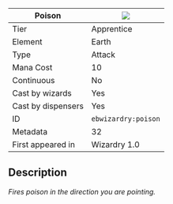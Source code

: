 | Poison |![](https://github.com/Electroblob77/Wizardry/blob/1.12.2/src/main/resources/assets/ebwizardry/textures/spells/poison.png)|
|---|---|
| Tier | Apprentice |
| Element | Earth |
| Type | Attack |
| Mana Cost | 10 |
| Continuous | No |
| Cast by wizards | Yes |
| Cast by dispensers | Yes |
| ID | `ebwizardry:poison` |
| Metadata | 32 |
| First appeared in | Wizardry 1.0 |
## Description
_Fires poison in the direction you are pointing._